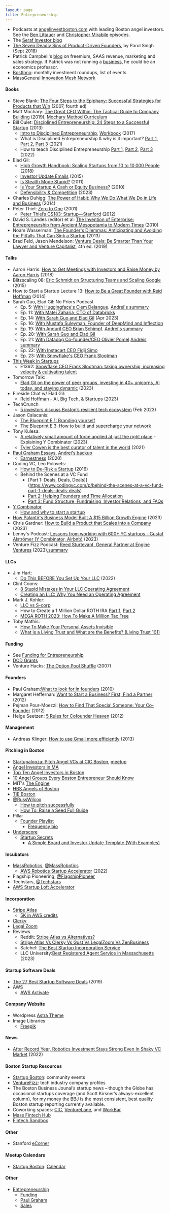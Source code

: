 ```yaml
---
layout: page
title: Entrepreneurship
---
```


* Podcasts at <a href="https://www.angelinvestboston.com/episodes/">angelinvestboston.com</a> with leading Boston angel investors. See the <a href="https://www.angelinvestboston.com/ep-002-1">Ben Littauer</a> and <a href="https://www.angelinvestboston.com/christopher-mirabile-ep-12">Christopher Mirabile</a> episodes.
* The <a href="https://seraf-investor.com/compass/article/angel-101-a-primer-new-angel-investors">Seraf Investor blog</a>
* <a href="https://medium.com/swlh/these-are-the-7-deadly-sins-of-product-driven-founders-47c7c66cc783">The Seven Deadly Sins of Product-Driven Founders</a>, by Parul Singh (Sept 2018)
* Patrick Campbell's <a href="https://www.profitwell.com/blog/all">blog</a> on freemium, SAAS revenue, marketing and sales strategy. If Patrick was not running a <a href="https://www.profitwell.com">business</a>, he could be an economics professor.
* [BostInno](https://www.bizjournals.com/boston/inno): monthlly investment roundups, list of events
* MassGeneral [Innovation Mesh Network](https://innovationmeshnetwork.org)

#### Books
* Steve Blank: [The Four Steps to the Epiphany:  Successful Strategies for Products that Win](https://www.amazon.com/Four-Steps-Epiphany-Successful-Strategies/dp/1119690358) (2007, fourth ed)
* Matt Mochary: [The Great CEO Within: The Tactical Guide to Company Building](https://www.amazon.com/Great-CEO-Within-Tactical-Building/dp/0578599287) (2019), [Mochary Method Curriculum](https://docs.google.com/document/d/18FiJbYn53fTtPmphfdCKT2TMWH-8Y2L-MLqDk-MFV4s/edit#)
* Bill Oulet: [Disciplined Entrepreneurship: 24 Steps to a Successful Startup](https://www.amazon.com/Disciplined-Entrepreneurship-Steps-Successful-Startup/dp/1118692284/) (2013)
  * [Intro to Disciplined Entrepreneurship](https://www.youtube.com/watch?v=FqmCN5Tt0Jo), [Workbook](https://www.amazon.com/Disciplined-Entrepreneurship-Workbook-Bill-Aulet/dp/1119365791) (2017)
  * What is Disciplined Entrepreneurship & why is it important? [Part 1](https://www.youtube.com/watch?v=2j-JEhm6H-U), [Part 2](https://www.youtube.com/watch?v=ZDXFInEFDwI), [Part 3](https://www.youtube.com/watch?v=7cmJelCIPdM) (2021)
  * How to teach Disciplined Entrepreneurship [Part 1](https://www.youtube.com/watch?v=1kM1AiouqhA), [Part 2](https://www.youtube.com/watch?v=x0QwW0CJZtE), [Part 3](https://www.youtube.com/watch?v=uSSSeB-GZ6s) (2022)
* Elad Gil:
  * [High Growth Handbook: Scaling Startups from 10 to 10,000 People](https://www.amazon.com/High-Growth-Handbook-Elad-Gil/dp/1732265100/) (2018)
  * [Investor Update Emails](https://blog.eladgil.com/p/investor-update-emails) (2015)
  * [Is Stealth Mode Stupid?](https://blog.eladgil.com/p/is-stealth-mode-stupid) (2011)
  * [Is Your Startup A Cash or Equity Business?](https://blog.eladgil.com/p/is-your-startup-cash-or-equity-business) (2010)
  * [Defensibility & Competition](https://blog.eladgil.com/p/defensibility-and-competition) (2023)
* Charles Duhigg: [The Power of Habit: Why We Do What We Do in Life and Business](https://www.amazon.com/Power-Habit-What-Life-Business/dp/081298160X) (2014)
* Peter Thiel:  [Zero to One](https://www.amazon.com/Zero-Peter-Thiel-Blake-Masters/dp/0753555204/ref=asc_df_0753555204) (2001)
  * [Peter Thiel’s CS183: Startup—Stanford](https://meetingdelleidee.files.wordpress.com/2012/08/cs183-startup-stanford-spring-2012.pdf) (2012)
* David S. Landes (editor) et al: [The Invention of Enterprise: Entrepreneurship from Ancient Mesopotamia to Modern Times](https://www.amazon.com/Invention-Enterprise-Entrepreneurship-Mesopotamia-Foundation/dp/0691143706) (2010)
* Noam Wasserman: [The Founder's Dilemmas: Anticipating and Avoiding the Pitfalls That Can Sink a Startup](https://www.amazon.com/Founders-Dilemmas-Anticipating-Foundation-Entrepreneurship/dp/0691158304/) (2013)
* Brad Feld, Jason Mendelson: [Venture Deals: Be Smarter Than Your Lawyer and Venture Capitalist](https://www.amazon.com/Venture-Deals-Smarter-Lawyer-Capitalist/dp/1119594820), 4th ed. (2019)

#### Talks
* Aaron Harris: [How to Get Meetings with Investors and Raise Money by Aaron Harris](https://www.youtube.com/watch?v=Jzz4AEIddzY) (2018)
* Blitzscaling 08: [Eric Schmidt on Structuring Teams and Scaling Google](https://www.youtube.com/watch?v=hcRxFRgNpns) (2015)
* How to Start a Startup Lecture 13: [How to Be a Great Founder with Reid Hoffman](https://www.youtube.com/watch?v=pkAum45ubWc&list=RDLVhcRxFRgNpns&index=6) (2014)
* Sarah Guo, Elad Gil: No Priors Podcast
  * Ep. 5: [With Huggingface's Clem Delangue](https://www.youtube.com/watch?v=dvKdTzYQJCc). [Andrei's summary](https://twitter.com/bitdribble/status/1673055247160188929)
  * Ep. 11: [With Matei Zaharia, CTO of Databricks](https://www.youtube.com/watch?v=sCHGWRlydJ8)
  * Ep. 14: [With Sarah Guo and Elad Gil](https://www.youtube.com/watch?v=B5461t6ACpk) (Apr 2023)
  * Ep. 16: [With Mustafa Suleyman, Founder of DeepMind and Inflection](https://www.youtube.com/watch?v=g4VszCFonPk)
  * Ep. 19: [With Anduril CEO Brian Schimpf](https://www.youtube.com/watch?v=vgrhVCwdv7c). [Andrei's summary](https://twitter.com/bitdribble/status/1672065174000353280)
  * Ep. 20: [With Sarah Guo and Elad Gil](https://www.youtube.com/watch?v=eTFUcPiodGU)
  * Ep. 21: [With Datadog Co-founder/CEO Olivier Pomel](https://www.youtube.com/watch?v=x0BIJeRyfBE) [Andreis summary](https://twitter.com/bitdribble/status/1670803162922459137)
  * Ep. 22: [With Instacart CEO Fidji Simo](https://www.youtube.com/watch?v=bhlPHBkIEYs)
  * Ep. 23: [With Snowflake's CEO Frank Slootman](https://www.youtube.com/watch?v=VPY5fVdbPQY)
* [This Week in Startups](https://www.youtube.com/@startups)
  * E1362: [Snowflake CEO Frank Slootman: taking ownership, increasing velocity & cultivating talent](https://www.youtube.com/watch?v=UsscSJf2GJg)
* Tomorrow Talk:
  * [Elad Gil on the power of peer groups, investing in 40+ unicorns, AI today, and staying dynamic](https://www.youtube.com/watch?v=ifK3k46_zMI) (2023)
* Fireside Chat w/ Elad Gil:
  * [Reid Hoffman - AI, Big Tech, & Startups](https://www.youtube.com/watch?v=6QySKWkYlPc) (2023)
* TechCrunch
  * [5 investors discuss Boston’s resilient tech ecosystem](https://techcrunch.com/2023/02/27/5-investors-discuss-why-bostons-tech-ecosystem-is-as-resilient-as-they-come/) (Feb 2023)
* Jason Calacanis: 
  * [The Blueprint E 1: Branding yourself](https://youtu.be/7BHdaE9sDtA?t=94) 
  * [The Blueprint E 3: How to build and supercharge your network](https://www.youtube.com/watch?v=aYbogrgHFXg&t=)
* Tony Kulesa:
  * [A relatively small amount of force applied at just the right place](https://www.tonykulesa.com/p/a-relatively-small-amount-of-force) - Explaining Y Combinator (2023)
  * [Tyler Cowen is the best curator of talent in the world](https://www.tonykulesa.com/p/tyler-cowen-is-the-best-curator-of) (2021)
* [Paul Graham Essays](https://docs.google.com/spreadsheets/d/1KxqtbhnXXoPbvn0lE_iTa9OQVo_D7A0bdHVyzPZ38iU/edit#gid=0), [Andrei's backup](https://docs.google.com/spreadsheets/d/1LrQ9Ey7n1uJEst4NHgnc95cQB2bwtgcBTCZOJ-a23t8/edit#gid=0)
  * [Earnestness](http://www.paulgraham.com/earnest.html) (2020)
* Coding VC, Leo Polovets:
  * [How to De-Risk a Startup](https://www.codingvc.com/p/how-to-de-risk-a-startup) (2016)
  * Behind the Scenes at a VC Fund
    * [Part 1: Deals, Deals, Deals]](https://www.codingvc.com/p/behind-the-scenes-at-a-vc-fund-part-1-deals-deals-deals)
    * [Part 2: Helping Founders and Time Allocation](https://www.codingvc.com/behind-the-scenes-at-a-vc-fund-part-2-helping-founders-and-time-allocation)
    * [Part 3: Fund Structure, Fundraising, Investor Relations, and FAQs](https://www.codingvc.com/behind-the-scenes-at-a-vc-fund-part-3-fund-structure-fundraising-investor-relations-and-faqs/)
* [Y Combinator](https://www.ycombinator.com)
  * [How and why to start a startup](https://www.ycombinator.com/library/carousel/How%20to%20Start%20a%20Startup%20-%20A%20course%20Y%20Combinator%20taught%20at%20Stanford)
* [How Palantir's Business Model Built A $15 Billion Growth Engine](https://buckfiftymba.com/palantirs-growth-engine/) (2023)
* Chris Gardner: [How to Build a Product that Scales into a Company](https://www.youtube.com/watch?v=r-98YRAF1dY) (2023)
* Lenny's Podcast: [Lessons from working with 600+ YC startups - Gustaf Alströmer (Y Combinator, Airbnb)](https://www.youtube.com/watch?v=ZoKLofsp8u0) (2023)
* Venture Fizz Podcast: [Reed Sturtevant, General Partner at Engine Ventures](https://www.youtube.com/watch?v=6Ek_vl7AAuo) (2023),[summary](https://www.linkedin.com/feed/update/urn:li:activity:7172391142028742656/)

#### LLCs
* Jim Hart:
  * [Do This BEFORE You Set Up Your LLC](https://www.youtube.com/watch?v=0h3FtZM2PuE) (2022)
* Clint Coons:
  * [8 Stupid Mistakes in Your LLC Operating Agreement](https://www.youtube.com/watch?v=xU6VwLLL4WE)
  * [Creating an LLC: Why You Need an Operating Agreement](https://www.youtube.com/watch?v=zA-jbmGLDt4)
* Mark J. Kohler:
  * [LLC vs S-corp](https://www.youtube.com/watch?v=Y5AeYFPv4aw)
  * How to Create a 1 Million Dollar ROTH IRA [Part 1](https://www.youtube.com/watch?v=U06nDS1pHKc), [Part 2](https://www.youtube.com/watch?v=YL5eYfRnnjA)
  * [MEGA ROTH 2023: How To Make A Million Tax Free](https://www.youtube.com/watch?v=9OeRSYttHp0)
* Toby Mathis:
  * [How To Make Your Personal Assets Invisible](https://www.youtube.com/watch?v=Zj863oFxK7c)
  * [What is a Living Trust and What are the Benefits? (Living Trust 101)](https://www.youtube.com/watch?v=58_TYglpkUU)


#### Funding
* See [Funding for Entrepreneurship](/entrepreneurship/funding)
* [DOD Grants](https://www.grants.gov/search-grants.html?agencyCode=DOD)
* Venture Hacks: [The Option Pool Shuffle](https://venturehacks.com/option-pool-shuffle) (2007)

#### Founders
* Paul Graham:[What to look for in founders](http://www.paulgraham.com/founders.html) (2010)
* Margaret Heffernan: [Want to Start a Business? First, Find a Partner](http://www.inc.com/margaret-heffernan/you-need-a-partner-to-start-a-business.html) (2012)
* Pejman Pour-Moezzi: [How to Find That Special Someone: Your Co-Founder](https://www.geekwire.com/2012/find-special-cofounder) (2012)
* Helge Seetzen: [5 Rules for Cofounder Heaven](http://helgeseetzen.com/5-rules-for-cofounder-heaven/) (2012)

#### Management
* Andreas Klinger: [How to use Gmail more efficiently](https://klinger.io/posts/how-to-use-gmail-more-efficiently) (2013)

#### Pitching in Boston
* [Startupalooza: Pitch Angel VCs at CIC Boston](https://cic.com/new-events/https/wwweventbritecom/e/pitch-angel-vcs-at-cic-boston-free-capital-raising-workshop-tickets-54868682707discountcic), [meetup](https://www.meetup.com/startupalooza/)
* [Angel Investors in MA](https://www.angelinvestmentnetwork.us/angel-investors-massachusetts)
* [Top Ten Angel Investors in Boston](https://medium.com/pro-business-plans/top-10-angel-investors-in-boston-448d322539ec)
* [10 Angel Groups Every Boston Entrepreneur Should Know](https://www.builtinboston.com/2016/09/13/angel-groups-boston)
* MIT's [The Engine](https://www.engine.xyz)
* [HBS Angels of Boston](https://www.hbsab.org/s/1738/cc/21/page.aspx?sid=1738&gid=8&pgid=71688&crid=0&calpgid=13&calcid=1270)
* [TiE Boston](https://www.tieboston.org/)
* [@RussWilcox](https://twitter.com/Russ_Wilcox)
  * [How to pitch successfully](https://twitter.com/Russ_Wilcox/status/1583872118764146688)
  * [How To: Raise a Seed Full Guide](https://www.pillar.vc/playlist/article/how-to-raise-seed-full-guide/)
* Pillar
  * [Founder Playlist](https://www.pillar.vc/playlist/)
    * [Frequency bio](https://frequency.pillar.vc)
* [Underscore](https://underscore.vc)
  * [Startup Secrets](https://underscore.vc/startupsecrets/)
    * [A Simple Board and Investor Update Template (With Examples)](https://underscore.vc/startupsecrets/investor-update-template/)

#### Incubators
* [MassRobotics](https://www.massrobotics.org), [@MassRobotics](https://twitter.com/MassRobotics)
  * [AWS Robotics Startup Accelerator](https://www.massrobotics.org/opportunities/aws-robotics-startup-accelerator/) (2022)
* Flagship Pioneering,  [@FlagshipPioneer](https://twitter.com/FlagshipPioneer)
* Techstars, [@Techstars](https://twitter.com/Techstars)
* [AWS Startup Loft Accelerator](https://aws-startup-lofts.com/emea/program/accelerator)

#### Incorporation
* [Stripe Atlas](https://stripe.com/atlas)
  * [5K in AWS credits](https://stripe.com/partners/directory/aws)
* [Clerky](https://www.clerky.com/)
* [Legal Zoom](https://www.legalzoom.com/)
* Reviews
  * Reddit: [Stripe Atlas vs Alternatives?](https://www.reddit.com/r/startups/comments/ibj2lj/comment/g1wjgpw/)
  * [Stripe Atlas Vs Clerky Vs Gust Vs LegalZoom Vs ZenBusiness](https://www.rebellink.com/stripe-atlas-vs-clerky-vs-gust-vs-legal-zoom-vs-zenbusiness/)
  * Satchel: [The Best Startup Incorporation Service](https://satchel.com/incorporation/)
  * LLC University:[Best Registered Agent Service in Massachusetts](https://www.llcuniversity.com/best-registered-agent-service-in-massachusetts/) (2023)

#### Startup Software Deals
* [The 27 Best Startup Software Deals](https://capiche.com/e/best-startup-deals) (2019)
* AWS
  * [AWS Activate](https://aws.amazon.com/activate/?tag=capiche05-20)

#### Company Website
* Wordpress [Astra Theme](https://wpastra.com/)
* Image Libraries
  * [Freepik](https://www.freepik.com/)

#### News
* [After Record Year, Robotics Investment Stays Strong Even In Shaky VC Market](https://news.crunchbase.com/ai-robotics/robotics-vc-funding/) (2022)

#### Boston Startup Resources
* [Startup Boston](https://www.startupbos.org/): community events
* [VentureFizz](https://venturefizz.com/): tech industry company profiles
* The Boston Business Jounal’s startup news – though the Globe has occasional startups coverage (and Scott Kirsner’s always-excellent column), for my money the BBJ is the most consistent, best quality Boston startup reporting currently available.
* Coworking spaces: [CIC](https://cic.com/), [VentureLane](https://theventurelane.com/), and [WorkBar](https://www.workbar.com/)
* [Mass Fintech Hub](https://massfintechhub.com/)
* [Fintech Sandbox](https://fintechsandbox.org/)

#### Other
* Stanford [eCorner](https://ecorner.stanford.edu/)

#### Meetup Calendars
* [Startup Boston](https://www.startupbos.org): [Calendar](https://www.startupbos.org/events)

#### Other
* [Entrepreneurship](/entrepreneurship)
  * [Funding](/entrepreneurship/funding)
  * [Paul Graham](/entrepreneurship/paul_graham)
  * [Sales](/entrepreneurship/sales)
